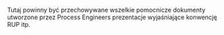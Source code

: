 Tutaj powinny być przechowywane wszelkie pomocnicze dokumenty utworzone przez Process Engineers prezentacje wyjaśniające konwencję RUP itp.
